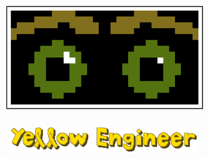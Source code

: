 <p align="center">
    <img src="images/Greeneyes.svg" alt="Greeneyes" style="border: 2px solid black; padding: 10px; margin: 10px;" />
</p>

<p align="center">
    <img src="images/YellowEngineerL.png" alt="Yellow Engineer" style="padding: 10px; margin: 10px;" />
</p>
